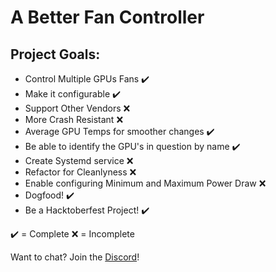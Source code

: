 # A Better Fan Controller

## Project Goals:
- Control Multiple GPUs Fans ✔️
- Make it configurable ✔️
- Support Other Vendors ❌
- More Crash Resistant ❌
- Average GPU Temps for smoother changes ️✔️
- Be able to identify the GPU's in question by name ✔️
- Create Systemd service ❌
- Refactor for Cleanlyness ❌
- Enable configuring Minimum and Maximum Power Draw ❌
- Dogfood! ✔️
- Be a Hacktoberfest Project! ✔️

✔️ = Complete
❌ = Incomplete

Want to chat? Join the [Discord](https://discord.gg/5g5cH2a)! 
